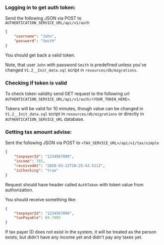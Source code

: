 ### Logging in to get auth token:

Send the following JSON via POST to `AUTHENTICATION_SERVICE_URL/api/v1/auth`
```json
{
	"username": "John",
	"password": "Smith"
}
```
You should get back a valid token.

Note, that user `John` with password `Smith` is predefined unless you've changed `V1.2__Init_data.sql` script
in `resources/db/migrations`.

### Checking if token is valid

To check token validity send GET request to the following url `AUTHENTICATION_SERVICE_URL/api/v1/auth/<YOUR_TOKEN_HERE>`.

Tokens will be valid for 10 minutes, though value can be changed in `V1.2__Init_data.sql` script in `resources/db/migrations`
or directly in `AUTHENTICATION_SERVICE_URL` database.

### Getting tax amount advise:
Sent the following JSON via POST to `<TAX_SERVICE_URL>/api/v1/tax/simple`
```json
{
    "taxpayerId": "1234567890",
    "income": 765,
    "receivedAt": "2020-03-12T10:25:43.511Z",
    "isChecking": "true"
}
```
Request should have header called `AuthToken` with token value from authorization.

You should receive something like:
```json
{
    "taxpayerId": "1234567890",
    "taxPayable": 84.7485
}
```
If tax payer ID does not exist in the system, it will be treated as the person exists,
but didn't have any income yet and didn't pay any taxes yet.
